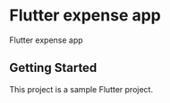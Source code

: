 # Flutter expense app

Flutter expense app

## Getting Started

This project is a sample Flutter project.

